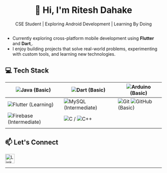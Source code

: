<h1 align="center">👋 Hi, I'm Ritesh Dahake</h1>
<p align="center"><b></b>CSE Student | Exploring Android Development | Learning By Doing </b></p>



##
-  Currently exploring cross-platform mobile development using **Flutter** and **Dart**,.  
-  I enjoy building projects that solve real-world problems, experimenting with custom tools, and learning new technologies.
##


 
## 💻 Tech Stack


| ![Java](https://img.shields.io/badge/Java-ED8B00?style=flat&logo=java&logoColor=white) (Basic) | ![Dart](https://img.shields.io/badge/Dart-0175C2?style=flat&logo=dart&logoColor=white) (Basic) | ![Arduino](https://img.shields.io/badge/Arduino-00979D?style=flat&logo=arduino&logoColor=white) (Basic) |
|--------------|--------------|--------------|
| ![Flutter](https://img.shields.io/badge/Flutter-02569B?style=flat&logo=flutter&logoColor=white) (Learning) | ![MySQL](https://img.shields.io/badge/MySQL-005C84?style=flat&logo=mysql&logoColor=white) (Intermediate) | ![Git](https://img.shields.io/badge/Git-F05032?style=flat&logo=git&logoColor=white) ![GitHub](https://img.shields.io/badge/GitHub-181717?style=flat&logo=github&logoColor=white) (Basic) |
| ![Firebase](https://img.shields.io/badge/Firebase-FFCA28?style=flat&logo=firebase&logoColor=black) (Intermediate) | ![C](https://img.shields.io/badge/C-00599C?style=flat&logo=c&logoColor=white) / ![C++](https://img.shields.io/badge/C++-00599C?style=flat&logo=c%2B%2B&logoColor=white)  |  |
|  |
##
## 📫 Let's Connect
<a href="https://www.linkedin.com/in/ritesh-dahake-07533a26a" target="_blank">
  <img src="https://cdn-icons-png.flaticon.com/512/174/174857.png" width="30" alt="LinkedIn">
</a>


---




<!---
Ritesh-9004/Ritesh-9004 is a ✨ special ✨ repository because its `README.md` (this file) appears on your GitHub profile.
You can click the Preview link to take a look at your changes.
--->

